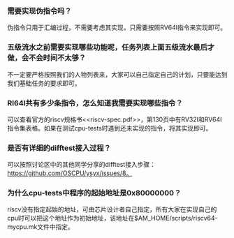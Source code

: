 ### 需要实现伪指令吗？

伪指令只用于汇编过程，不需要考虑其实现，只需要按照RV64I指令来实现即可。

### 五级流水之前需要实现哪些功能呢，任务列表上面五级流水最后才做，会不会时间不太够？

不一定要严格按照我们的人物列表来，大家可以自己指定自己的计划，只要能达到我们基础任务的要求即可。

### RI64I共有多少条指令，怎么知道我需要实现哪些指令？

可以查看官方的riscv规格书<<riscv-spec.pdf>>，第130页中有RV32I和RV64I指令集表格。如果在测试cpu-tests时遇到还未实现的指令，将其实现即可。

### 是否有详细的difftest接入过程？

可以按照讨论区中的其他同学分享的difftest接入步骤：https://github.com/OSCPU/ysyx/issues/8。

### 为什么cpu-tests中程序的起始地址是0x80000000？

riscv没有指定起始的地址，可由芯片设计者自己指定，所有大家在实现自己的cpu时可以把这个地址作为初始地址，该地址在$AM_HOME/scripts/riscv64-mycpu.mk文件中指定。
